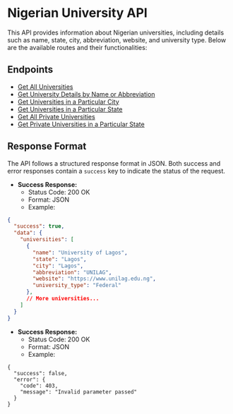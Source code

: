 # Nigerian University API

This API provides information about Nigerian universities, including details such as name, state, city, abbreviation, website, and university type. Below are the available routes and their functionalities:


## Endpoints

- [Get All Universities](#get-all-universities)
- [Get University Details by Name or Abbreviation](#get-university-details-by-name-or-abbreviation)
- [Get Universities in a Particular City](#get-universities-in-a-particular-city)
- [Get Universities in a Particular State](#get-universities-in-a-particular-state)
- [Get All Private Universities](#get-all-private-universities)
- [Get Private Universities in a Particular State](#get-private-universities-in-a-particular-state)

## Response Format

The API follows a structured response format in JSON. Both success and error responses contain a `success` key to indicate the status of the request.

- **Success Response:**
  - Status Code: 200 OK
  - Format: JSON
  - Example:

```json
{
  "success": true,
  "data": {
    "universities": [
      {
        "name": "University of Lagos",
        "state": "Lagos",
        "city": "Lagos",
        "abbreviation": "UNILAG",
        "website": "https://www.unilag.edu.ng",
        "university_type": "Federal"
      },
      // More universities...
    ]
  }
}
```



- **Success Response:**
  - Status Code: 200 OK
  - Format: JSON
  - Example:

``` 
{
  "success": false,
  "error": {
    "code": 403,
    "message": "Invalid parameter passed"
  }
}
```